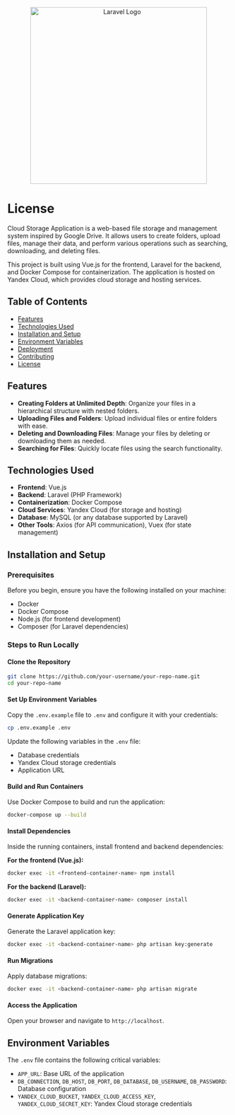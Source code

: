 <p align="center"><a href="https://laravel.com" target="_blank"><img src="https://raw.githubusercontent.com/laravel/art/master/logo-lockup/5%20SVG/2%20CMYK/1%20Full%20Color/laravel-logolockup-cmyk-red.svg" width="400" alt="Laravel Logo"></a></p>

# License

Cloud Storage Application is a web-based file storage and management system inspired by Google Drive. It allows users to create folders, upload files, manage their data, and perform various operations such as searching, downloading, and deleting files.

This project is built using Vue.js for the frontend, Laravel for the backend, and Docker Compose for containerization. The application is hosted on Yandex Cloud, which provides cloud storage and hosting services.

## Table of Contents

- [Features](#features)
- [Technologies Used](#technologies-used)
- [Installation and Setup](#installation-and-setup)
- [Environment Variables](#environment-variables)
- [Deployment](#deployment)
- [Contributing](#contributing)
- [License](#license)

## Features

- **Creating Folders at Unlimited Depth**: Organize your files in a hierarchical structure with nested folders.
- **Uploading Files and Folders**: Upload individual files or entire folders with ease.
- **Deleting and Downloading Files**: Manage your files by deleting or downloading them as needed.
- **Searching for Files**: Quickly locate files using the search functionality.

## Technologies Used

- **Frontend**: Vue.js  
- **Backend**: Laravel (PHP Framework)  
- **Containerization**: Docker Compose  
- **Cloud Services**: Yandex Cloud (for storage and hosting)  
- **Database**: MySQL (or any database supported by Laravel)  
- **Other Tools**: Axios (for API communication), Vuex (for state management)

## Installation and Setup

### Prerequisites

Before you begin, ensure you have the following installed on your machine:

- Docker  
- Docker Compose  
- Node.js (for frontend development)  
- Composer (for Laravel dependencies)  

### Steps to Run Locally

#### Clone the Repository

```bash
git clone https://github.com/your-username/your-repo-name.git
cd your-repo-name
```

#### Set Up Environment Variables

Copy the `.env.example` file to `.env` and configure it with your credentials:

```bash
cp .env.example .env
```

Update the following variables in the `.env` file:

- Database credentials  
- Yandex Cloud storage credentials  
- Application URL  

#### Build and Run Containers

Use Docker Compose to build and run the application:

```bash
docker-compose up --build
```

#### Install Dependencies

Inside the running containers, install frontend and backend dependencies:

**For the frontend (Vue.js):**

```bash
docker exec -it <frontend-container-name> npm install
```

**For the backend (Laravel):**

```bash
docker exec -it <backend-container-name> composer install
```

#### Generate Application Key

Generate the Laravel application key:

```bash
docker exec -it <backend-container-name> php artisan key:generate
```

#### Run Migrations

Apply database migrations:

```bash
docker exec -it <backend-container-name> php artisan migrate
```

#### Access the Application

Open your browser and navigate to `http://localhost`.

## Environment Variables

The `.env` file contains the following critical variables:

- `APP_URL`: Base URL of the application  
- `DB_CONNECTION`, `DB_HOST`, `DB_PORT`, `DB_DATABASE`, `DB_USERNAME`, `DB_PASSWORD`: Database configuration  
- `YANDEX_CLOUD_BUCKET`, `YANDEX_CLOUD_ACCESS_KEY`, `YANDEX_CLOUD_SECRET_KEY`: Yandex Cloud storage credentials
